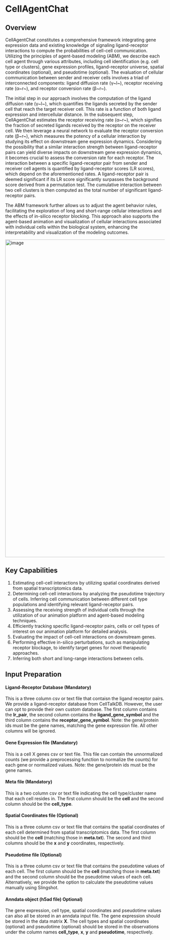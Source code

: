 # CellAgentChat

## Overview
CellAgentChat constitutes a comprehensive framework integrating gene expression data and existing knowledge of signaling ligand-receptor interactions to compute the probabilities of cell-cell communication. Utilizing the principles of agent-based modeling (ABM), we describe each cell agent through various attributes, including cell identification (e.g. cell type or clusters), gene expression profiles, ligand-receptor universe, spatial coordinates (optional), and pseudotime (optional). The evaluation of cellular communication between sender and receiver cells involves a triad of interconnected components: ligand diffusion rate (γ~l~), receptor receiving rate (α~r~), and receptor conversion rate (β~r~).

The initial step in our approach involves the computation of the ligand diffusion rate (γ~l~), which quantifies the ligands secreted by the sender cell that reach the target receiver cell. This rate is a function of both ligand expression and intercellular distance. In the subsequent step, CellAgentChat estimates the receptor receiving rate (α~r~), which signifies the fraction of secreted ligands received by the receptor on the receiver cell. We then leverage a neural network to evaluate the receptor conversion rate (β~r~), which measures the potency of a cellular interaction by studying its effect on downstream gene expression dynamics. Considering the possibility that a similar interaction strength between ligand-receptor pairs can yield diverse impacts on downstream gene expression dynamics, it becomes crucial to assess the conversion rate for each receptor. The interaction between a specific ligand-receptor pair from sender and receiver cell agents is quantified by ligand-receptor scores (LR scores), which depend on the aforementioned rates. A ligand-receptor pair is deemed significant if its LR score significantly surpasses the background score derived from a permutation test. The cumulative interaction between two cell clusters is then computed as the total number of significant ligand-receptor pairs. 

The ABM framework further allows us to adjust the agent behavior rules, facilitating the exploration of long and short-range cellular interactions and the effects of in-silico receptor blocking. This approach also supports the agent-based animation and visualization of cellular interactions associated with individual cells within the biological system, enhancing the interpretability and visualization of the modeling outcomes.

<img width="1000" alt="image" src="https://github.com/mcgilldinglab/CellAgentChat/assets/77021753/5301e340-202b-4320-bf94-f46122ee8a07">

## Key Capabilities

1. Estimating cell-cell interactions by utilizing spatial coordinates derived from spatial transcriptomics data.
2. Determining cell-cell interactions by analyzing the pseudotime trajectory of cells.
Inferring cell communication between different cell type populations and identifying relevant ligand-receptor pairs.
3. Assessing the receiving strength of individual cells through the utilization of our animation platform and agent-based modeling techniques.
4. Efficiently tracking specific ligand-receptor pairs, cells or cell types of interest on our animation platform for detailed analysis.
5. Evaluating the impact of cell-cell interactions on downstream genes.
6. Performing effective in-silico perturbations, such as manipulating receptor blockage, to identify target genes for novel therapeutic approaches.
7. Inferring both short and long-range interactions between cells.

## Input Preparation

#### Ligand-Receptor Database (Mandatory)

This is a three column csv or text file that contaisn the ligand receptor pairs. We provide a ligand-receptor database from CellTalkDB. However, the user can opt to provide their own custom database. The first column contains the **lr_pair**, the second column contains the **ligand_gene_symbol** and the third column contains the **receptor_gene_symbol**. Note: the gene/protein ids must be the gene names, matching the gene expression file. All other columns will be ignored. 

#### Gene Expression file (Mandatory)

This is a cell X genes csv or text file. This file can contain the unnormalized counts (we provide a preprocessing function to normalize the counts) for each gene or normalized values. Note: the gene/protein ids must be the gene names. 

#### Meta file (Mandatory)

This is a two column csv or text file indicating the cell type/cluster name that each cell resides in. The first column should be the **cell** and the second column should be the **cell_type**. 

#### Spatial Coordinates file (Optional)

This is a three column csv or text file that contains the spatial coordinates of each cell determined from spatial transcriptomics data. The first column should be the **cell** (matching those in **meta.txt**). The second and third columns should be the **x** and **y** coordinates, respectively. 

#### Pseudotime file (Optional)

This is a three column csv or text file that contains the pseudotime values of each cell. The first column should be the **cell** (matching those in **meta.txt**) and the second column should be the pseudotime values of each cell. Alternatively, we provide the option to calculate the pseudotime values manually using Slingshot.

#### Anndata object (h5ad file) Optional)

The gene expression, cell type, spatial coordinates and pseudotime values can also all be stored in an anndata input file. The gene expression should be stored in the data matrix **X**. The cell types and spatial coordinates (optional) and pseudotime (optional) should be stored in the observations under the column names **cell_type**, **x**, **y** and **pseudotime**, respectively. 

